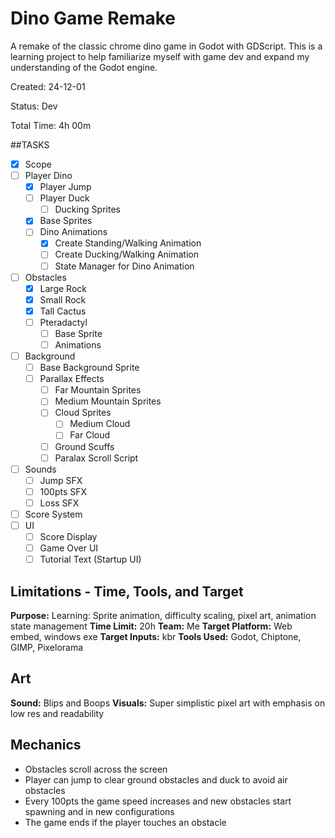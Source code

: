 # Dino Game Remake

A remake of the classic chrome dino game in Godot with GDScript. This is a learning project to help
familiarize myself with game dev and expand my understanding of the Godot engine.

Created: 24-12-01

Status: Dev

Total Time: 4h 00m

##TASKS

- [x] Scope
- [ ] Player Dino
	- [x] Player Jump
	- [ ] Player Duck
		- [ ] Ducking Sprites
	- [x] Base Sprites
	- [ ] Dino Animations
		- [x] Create Standing/Walking Animation
		- [ ] Create Ducking/Walking Animation
		- [ ] State Manager for Dino Animation
- [ ] Obstacles
	- [x] Large Rock
	- [x] Small Rock
	- [x] Tall Cactus
	- [ ] Pteradactyl
		- [ ] Base Sprite
		- [ ] Animations
- [ ] Background 
  - [ ] Base Background Sprite
  - [ ] Parallax Effects
	- [ ] Far Mountain Sprites
	- [ ] Medium Mountain Sprites
	- [ ] Cloud Sprites
		- [ ] Medium Cloud
		- [ ] Far Cloud
	- [ ] Ground Scuffs
	- [ ] Paralax Scroll Script
- [ ] Sounds
	- [ ] Jump SFX
	- [ ] 100pts SFX
	- [ ] Loss SFX
- [ ] Score System
- [ ] UI
	- [ ] Score Display
	- [ ] Game Over UI
	- [ ] Tutorial Text (Startup UI)

## Limitations - Time, Tools, and Target
**Purpose:** Learning: Sprite animation, difficulty scaling, pixel art, animation state management
**Time Limit:** 20h
**Team:** Me
**Target Platform:** Web embed, windows exe
**Target Inputs:** kbr
**Tools Used:** Godot, Chiptone, GIMP, Pixelorama
## Art
**Sound:** Blips and Boops
**Visuals:** Super simplistic pixel art with emphasis on low res and readability
## Mechanics
- Obstacles scroll across the screen
- Player can jump to clear ground obstacles and duck to avoid air obstacles
- Every 100pts the game speed increases and new obstacles start spawning and in new configurations
- The game ends if the player touches an obstacle
